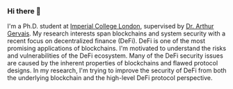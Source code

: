 ### Hi there 👋

I'm a Ph.D. student at [Imperial College London](https://www.imperial.ac.uk/), supervised by [Dr. Arthur Gervais](https://arthurgervais.com/).
My research interests span blockchains and system security with a recent focus on decentralized finance (DeFi).
DeFi is one of the most promising applications of blockchains.
I'm motivated to understand the risks and vulnerabilities of the DeFi ecosystem.
Many of the DeFi security issues are caused by the inherent properties of blockchains and flawed protocol designs.
In my research, I'm trying to improve the security of DeFi from both the underlying blockchain and the high-level DeFi protocol perspective.

